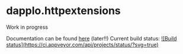 dapplo.httpextensions
=====================
Work in progress

Documentation can be found [here](http://www.dapplo.net/blocks/Dapplo.HttpExtensions.html) (later!!)
Current build status: [![Build status](https://ci.appveyor.com/api/projects/status/<key here>?svg=true)](https://ci.appveyor.com/project/dapplo/dapplo-httpextensions)